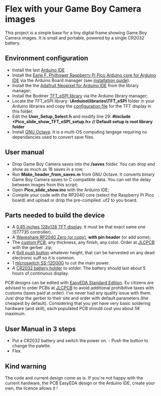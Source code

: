 # Flex with your Game Boy Camera images

This project is a simple base for a tiny digital frame showing Game Boy Camera images. It is small and portable, powered by a single CR2032 battery. 

## Environment configuration

- Install the last [Arduino IDE](https://www.arduino.cc/en/software)
- Install the [Earle F. Philhower Raspberry Pi Pico Arduino core for Arduino IDE](https://github.com/earlephilhower/arduino-pico) via the Arduino Board manager (see [installation guide](https://github.com/earlephilhower/arduino-pico#installing-via-arduino-boards-manager)).
- Install the the [Adafruit Neopixel for Arduino IDE](https://github.com/adafruit/Adafruit_NeoPixel) from the library manager;
- Install the Bodmer [TFT_eSPI library](https://github.com/Bodmer/TFT_eSPI) via the Arduino library manager;
- Locate the TFT_eSPI library: **\Arduino\libraries\TFT_eSPI** folder in your Arduino libraries and copy the [configuration file](/Pico_slide_show/TFT_setup) for the TFT display in this folder.
- Edit the **User_Setup_Select.h** and modify line 29:
    **#include <Pico_slide_show_TFT_eSPI_setup.h> // Default setup is root library folder**
- Install [GNU Octave](https://www.octave.org/). It is a multi-OS computing langage requiring no dependancies used to convert save files.

## User manual

- Drop Game Boy Camera saves into the **/saves** folder. You can drop and show as much as 18 saves in a row;
- Run **Make_header_from_saves.m** from GNU Octave. It converts binary Game Boy Camera saves to C compatible data. You can set the delay between images from this script;
- Open **Pico_slide_show.ino** with the Arduino IDE;
- Compile your code with the RP2040 core (select the Raspberry Pi Pico board) and upload or drop the pre-compiled .uf2 to you board.

## Parts needed to build the device

- A [0.85 inches 128x128 TFT display](https://aliexpress.com/item/1005008822385316.html). It must be that exact same one (ST7735 controller).
- A [Waveshare RP2040 Zero (or copy)](https://www.aliexpress.com/item/1005003504006451.html), **with pin header** (or add some);
- The [custom PCB](/PCB), any thickness, any finish, any color. Order at [JLCPCB](https://jlcpcb.com/) with the gerber .zip;
- A [6x6 push button](https://www.aliexpress.com/item/1005003938244847.html)  whatever height, that can be harvested on any dead electronic suff so it is common.
- 1 [microswitch SS-12D00G](https://www.aliexpress.com/item/1005003938856402.html) to cut the main power.
- A [CR2032 battery holder](https://aliexpress.com/item/1005006357635710.html) to solder. The battery should last about 5 hours of continuous display.

PCB designs can be edited with [EasyEDA Standard Edition](https://easyeda.com). Eu citizens are advised to order PCBs at [JLCPCB](https://jlcpcb.com/) to avoid additional prohibitive taxes with customs (taxes paid at order). I've never had any quality issue with them. Just drop the gerber to their site and order with default parameters (the cheapest by default). Considering that you yet have very basic soldering hardware (and skill), each populated PCB should cost you about 5€ maximum.

## User Manual in 3 steps

- Put a CR2032 battery and switch the power on. - Push the button to change the palette.
- Flex.

## Kind warning

The code and current design come as is. If you're not happy with the current hardware, the PCB EasyEDA design or the Arduino IDE, create your own, the licence allows it !
